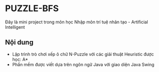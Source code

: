 # PUZZLE-BFS
Đây là mini project trong môn học Nhập môn trí tuệ nhân tạo - Artificial Intelligent
## Nội dung
- Lập trình trò chơi xếp ô chữ N-Puzzle với các giải thuật Heuristic được học: A*
- Phần mềm được viết dựa trên ngôn ngữ Java với giao diện Java Swing 

